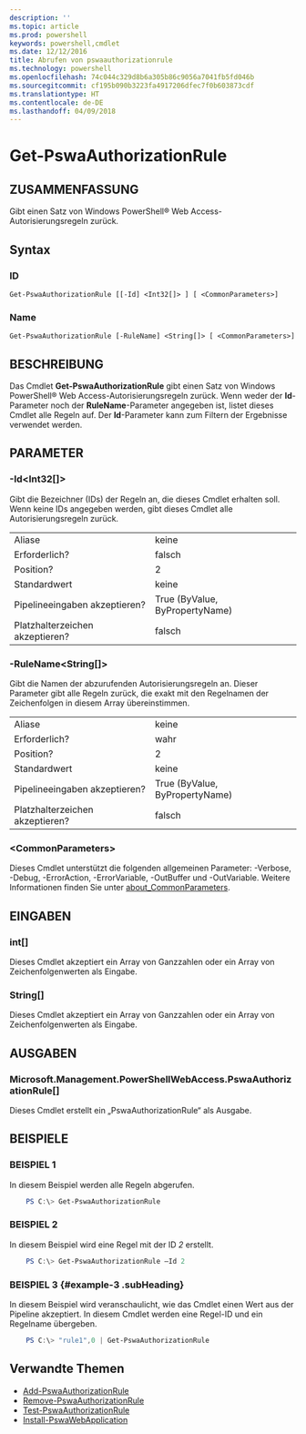 ```yaml
---
description: ''
ms.topic: article
ms.prod: powershell
keywords: powershell,cmdlet
ms.date: 12/12/2016
title: Abrufen von pswaauthorizationrule
ms.technology: powershell
ms.openlocfilehash: 74c044c329d8b6a305b86c9056a7041fb5fd046b
ms.sourcegitcommit: cf195b090b3223fa4917206dfec7f0b603873cdf
ms.translationtype: HT
ms.contentlocale: de-DE
ms.lasthandoff: 04/09/2018
---
```

# <a name="get-pswaauthorizationrule"></a>Get-PswaAuthorizationRule

## <a name="synopsis"></a>ZUSAMMENFASSUNG

Gibt einen Satz von Windows PowerShell® Web Access-Autorisierungsregeln zurück.

## <a name="syntax"></a>Syntax

### <a name="id"></a>ID
```
Get-PswaAuthorizationRule [[-Id] <Int32[]> ] [ <CommonParameters>]
```

### <a name="name"></a>Name
```
Get-PswaAuthorizationRule [-RuleName] <String[]> [ <CommonParameters>]
```

## <a name="description"></a>BESCHREIBUNG

Das Cmdlet **Get-PswaAuthorizationRule** gibt einen Satz von Windows PowerShell® Web Access-Autorisierungsregeln zurück.
Wenn weder der **Id**-Parameter noch der **RuleName**-Parameter angegeben ist, listet dieses Cmdlet alle Regeln auf. Der **Id**-Parameter kann zum Filtern der Ergebnisse verwendet werden.

## <a name="parameters"></a>PARAMETER

### <a name="-idltint32gt"></a>-Id&lt;Int32\[\]&gt;

Gibt die Bezeichner (IDs) der Regeln an, die dieses Cmdlet erhalten soll. Wenn keine IDs angegeben werden, gibt dieses Cmdlet alle Autorisierungsregeln zurück.

|||
|-|-|
| Aliase                              | keine                                 |
| Erforderlich?                            | falsch                                |
| Position?                            | 2                                    |
| Standardwert                        | keine                                 |
| Pipelineeingaben akzeptieren?               | True (ByValue, ByPropertyName)       |
| Platzhalterzeichen akzeptieren?          | falsch                                |

### <a name="-rulenameltstringgt"></a>-RuleName&lt;String\[\]&gt;

Gibt die Namen der abzurufenden Autorisierungsregeln an. Dieser Parameter gibt alle Regeln zurück, die exakt mit den Regelnamen der Zeichenfolgen in diesem Array übereinstimmen.

|||
|-|-|
| Aliase                              | keine                                 |
| Erforderlich?                            | wahr                                 |
| Position?                            | 2                                    |
| Standardwert                        | keine                                 |
| Pipelineeingaben akzeptieren?               | True (ByValue, ByPropertyName)       |
| Platzhalterzeichen akzeptieren?          | falsch                                |

### <a name="ltcommonparametersgt"></a>&lt;CommonParameters&gt;

Dieses Cmdlet unterstützt die folgenden allgemeinen Parameter: -Verbose, -Debug, -ErrorAction, -ErrorVariable, -OutBuffer und -OutVariable.
Weitere Informationen finden Sie unter [about_CommonParameters](http://go.microsoft.com/fwlink/p/?LinkID=113216).

## <a name="inputs"></a>EINGABEN

### <a name="int"></a>int\[\]

Dieses Cmdlet akzeptiert ein Array von Ganzzahlen oder ein Array von Zeichenfolgenwerten als Eingabe.

### <a name="string"></a>String\[\]

Dieses Cmdlet akzeptiert ein Array von Ganzzahlen oder ein Array von Zeichenfolgenwerten als Eingabe.

## <a name="outputs"></a>AUSGABEN

### <a name="microsoftmanagementpowershellwebaccesspswaauthorizationrule"></a>Microsoft.Management.PowerShellWebAccess.PswaAuthorizationRule\[\]

Dieses Cmdlet erstellt ein „PswaAuthorizationRule“ als Ausgabe.


## <a name="examples"></a>BEISPIELE

### <a name="example-1"></a>BEISPIEL 1

In diesem Beispiel werden alle Regeln abgerufen.

```PowerShell
    PS C:\> Get-PswaAuthorizationRule
```

### <a name="example-2"></a>BEISPIEL 2

In diesem Beispiel wird eine Regel mit der ID *2* erstellt.

```PowerShell
    PS C:\> Get-PswaAuthorizationRule –Id 2
```

### <a name="example-3-example-3-subheading"></a>BEISPIEL 3 {#example-3 .subHeading}

In diesem Beispiel wird veranschaulicht, wie das Cmdlet einen Wert aus der Pipeline akzeptiert.
In diesem Cmdlet werden eine Regel-ID und ein Regelname übergeben.

```PowerShell
    PS C:\> "rule1",0 | Get-PswaAuthorizationRule
```

## <a name="related-topics"></a>Verwandte Themen

- [Add-PswaAuthorizationRule](add-pswaauthorizationrule.md)
- [Remove-PswaAuthorizationRule](remove-pswaauthorizationrule.md)
- [Test-PswaAuthorizationRule](test-pswaauthorizationrule.md)
- [Install-PswaWebApplication](install-pswawebapplication.md)